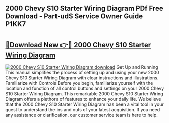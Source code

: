 ## 2000 Chevy S10 Starter Wiring Diagram PDf Free Download - Part-udS Service Owner Guide P1KK7

# <h2><a href="http://dfrh96.blite.top/?on=2000+Chevy+S10+Starter+Wiring+Diagram">🔗Download New 👉🔴 2000 Chevy S10 Starter Wiring Diagram</a></h2>

[![2000 Chevy S10 Starter Wiring Diagram download](https://i.imgur.com/lujVjoI.png)](http://dfrh96.blite.top/?on=2000+Chevy+S10+Starter+Wiring+Diagram)
Get Up and Running This manual simplifies the process of setting up and using your new 2000 Chevy S10 Starter Wiring Diagram with clear instructions and illustrations. Familiarize with Controls Before you begin, familiarize yourself with the location and function of all control buttons and settings on your 2000 Chevy S10 Starter Wiring Diagram. This remarkable 2000 Chevy S10 Starter Wiring Diagram offers a plethora of features to enhance your daily life. We believe that the 2000 Chevy S10 Starter Wiring Diagram has been a vital tool in your quest to understand the ins and outs of your latest acquisition. If you need any assistance or clarification, our customer service team is here to help.
